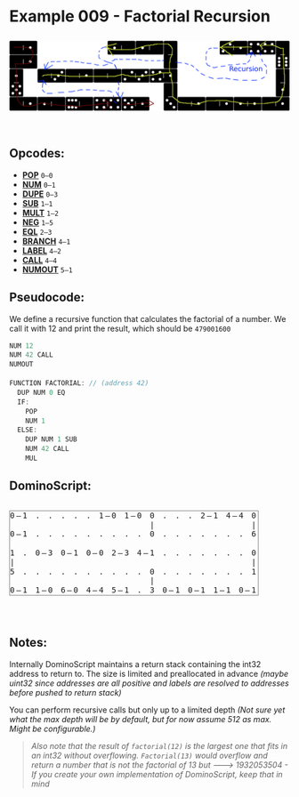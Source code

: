 Example 009 - Factorial Recursion
=======================================

<img style="margin: 0.5rem 0 2rem;" src="../docs/example-009-flow.png" alt="Dominos" width="750">
 
## Opcodes:
- [**POP**](../readme.md#pop) `0—0`
- [**NUM**](../readme.md#num) `0—1`
- [**DUPE**](../readme.md#dupe) `0—3`
- [**SUB**](../readme.md#sub) `1—1`
- [**MULT**](../readme.md#mult) `1—2`
- [**NEG**](../readme.md#neg) `1—5`
- [**EQL**](../readme.md#eql) `2—3`
- [**BRANCH**](../readme.md#branch) `4—1`
- [**LABEL**](../readme.md#label) `4—2`
- [**CALL**](../readme.md#call) `4—4`
- [**NUMOUT**](../readme.md#numout) `5—1`

## Pseudocode:
We define a recursive function that calculates the factorial of a number. We call it with 12 and print the result, which should be `479001600`

```js
NUM 12
NUM 42 CALL
NUMOUT

FUNCTION FACTORIAL: // (address 42)
  DUP NUM 0 EQ
  IF:
    POP
    NUM 1
  ELSE:
    DUP NUM 1 SUB
    NUM 42 CALL 
    MUL
```

## DominoScript:

<pre class="ds">
0—1 . . . . . 1—0 1—0 0 . . . 2—1 4—4 0
                      |               |
0—1 . . . . . . . . . 0 . . . . . . . 6
                                       
1 . 0—3 0—1 0—0 2—3 4—1 . . . . . . . 0
|                                     |
5 . . . . . . . . . . 0 . . . . . . . 1
                      |                
0—1 1—0 6—0 4—4 5—1 . 3 0—1 0—1 1—1 0—1
</pre>

## Notes:
Internally DominoScript maintains a return stack containing the int32 address to return to. The size is limited and preallocated in advance *(maybe uint32 since addresses are all positive and labels are resolved to addresses before pushed to return stack)*

You can perform recursive calls but only up to a limited depth *(Not sure yet what the max depth will be by default, but for now assume 512 as max. Might be configurable.)*

> *Also note that the result of `factorial(12)` is the largest one that fits in an int32 without overflowing. `Factorial(13)` would overflow and return a number that is not the factorial of 13 but ---> 1932053504 - If you create your own implementation of DominoScript, keep that in mind*

<style>
  .ds {position: relative;line-height: 1.2;letter-spacing: 3px;border: 1px solid gray;margin-bottom: 2.5rem;display: inline-block;}
</style>
